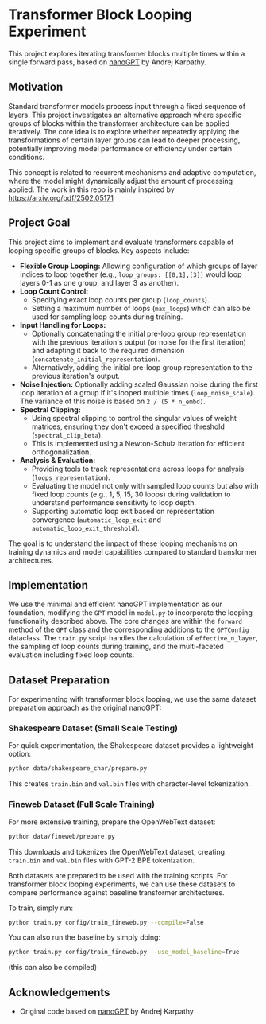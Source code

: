 # Transformer Block Looping Experiment

This project explores iterating transformer blocks multiple times within a single forward pass, based on [nanoGPT](https://github.com/karpathy/nanoGPT) by Andrej Karpathy.

## Motivation

Standard transformer models process input through a fixed sequence of layers. This project investigates an alternative approach where specific groups of blocks within the transformer architecture can be applied iteratively. The core idea is to explore whether repeatedly applying the transformations of certain layer groups can lead to deeper processing, potentially improving model performance or efficiency under certain conditions.

This concept is related to recurrent mechanisms and adaptive computation, where the model might dynamically adjust the amount of processing applied. The work in this repo is mainly inspired by https://arxiv.org/pdf/2502.05171

## Project Goal

This project aims to implement and evaluate transformers capable of looping specific groups of blocks. Key aspects include:
*   **Flexible Group Looping:** Allowing configuration of which groups of layer indices to loop together (e.g., `loop_groups: [[0,1],[3]]` would loop layers 0-1 as one group, and layer 3 as another).
*   **Loop Count Control:**
    *   Specifying exact loop counts per group (`loop_counts`).
    *   Setting a maximum number of loops (`max_loops`) which can also be used for sampling loop counts during training.
*   **Input Handling for Loops:**
    *   Optionally concatenating the initial pre-loop group representation with the previous iteration's output (or noise for the first iteration) and adapting it back to the required dimension (`concatenate_initial_representation`).
    *   Alternatively, adding the initial pre-loop group representation to the previous iteration's output.
*   **Noise Injection:** Optionally adding scaled Gaussian noise during the first loop iteration of a group if it's looped multiple times (`loop_noise_scale`). The variance of this noise is based on `2 / (5 * n_embd)`.
*   **Spectral Clipping:**
    *   Using spectral clipping to control the singular values of weight matrices, ensuring they don't exceed a specified threshold (`spectral_clip_beta`).
    *   This is implemented using a Newton-Schulz iteration for efficient orthogonalization.
*   **Analysis & Evaluation:**
    *   Providing tools to track representations across loops for analysis (`loops_representation`).
    *   Evaluating the model not only with sampled loop counts but also with fixed loop counts (e.g., 1, 5, 15, 30 loops) during validation to understand performance sensitivity to loop depth.
    *   Supporting automatic loop exit based on representation convergence (`automatic_loop_exit` and `automatic_loop_exit_threshold`).

The goal is to understand the impact of these looping mechanisms on training dynamics and model capabilities compared to standard transformer architectures.

## Implementation

We use the minimal and efficient nanoGPT implementation as our foundation, modifying the `GPT` model in `model.py` to incorporate the looping functionality described above. The core changes are within the `forward` method of the `GPT` class and the corresponding additions to the `GPTConfig` dataclass. The `train.py` script handles the calculation of `effective_n_layer`, the sampling of loop counts during training, and the multi-faceted evaluation including fixed loop counts.

## Dataset Preparation

For experimenting with transformer block looping, we use the same dataset preparation approach as the original nanoGPT:

### Shakespeare Dataset (Small Scale Testing)

For quick experimentation, the Shakespeare dataset provides a lightweight option:

```sh
python data/shakespeare_char/prepare.py
```

This creates `train.bin` and `val.bin` files with character-level tokenization.

### Fineweb Dataset (Full Scale Training)

For more extensive training, prepare the OpenWebText dataset:

```sh
python data/fineweb/prepare.py
```

This downloads and tokenizes the OpenWebText dataset, creating `train.bin` and `val.bin` files with GPT-2 BPE tokenization.

Both datasets are prepared to be used with the training scripts. For transformer block looping experiments, we can use these datasets to compare performance against baseline transformer architectures.

To train, simply run:

```sh
python train.py config/train_fineweb.py --compile=False 
```

You can also run the baseline by simply doing:

```sh
python train.py config/train_fineweb.py --use_model_baseline=True
```

(this can also be compiled)

## Acknowledgements

- Original code based on [nanoGPT](https://github.com/karpathy/nanoGPT) by Andrej Karpathy



